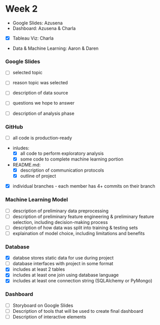 # Week 2


- Google Slides: Azusena
- Dashboard: Azusena & Charla
- [x] Tableau Viz: Charla
- Data & Machine Learning: Aaron & Daren

### Google Slides 
- [ ] selected topic
- [ ] reason topic was selected
- [ ] description of data source
- [ ] questions we hope to answer
- [ ] description of analysis phase


### GitHub
- [ ] all code is production-ready
- inludes:
  - [x] all code to perform exploratory analysis
  - [x] some code to complete machine learning portion
- README.md:
  - [x] description of communication protocols
  - [x] outline of project
- [x] individual branches - each member has 4+ commits on their branch

### Machine Learning Model
- [ ] description of preliminary data preprocessing
- [ ] description of preliminary feature engineering & preliminary feature selection, including decision-making process
- [ ] description of how data was split into training & testing sets
- [ ] explaination of model choice, including limitations and benefits

### Database
- [x] databse stores static data for use during project
- [ ] database interfaces with project in some format
- [x] includes at least 2 tables
- [x] includes at least one join using database language
- [x] includes at least one connection string (SQLAlchemy or PyMongo)

### Dashboard
- [ ] Storyboard on Google Slides
- [ ] Description of tools that will be used to create final dashboard
- [ ] Description of interactive elements
